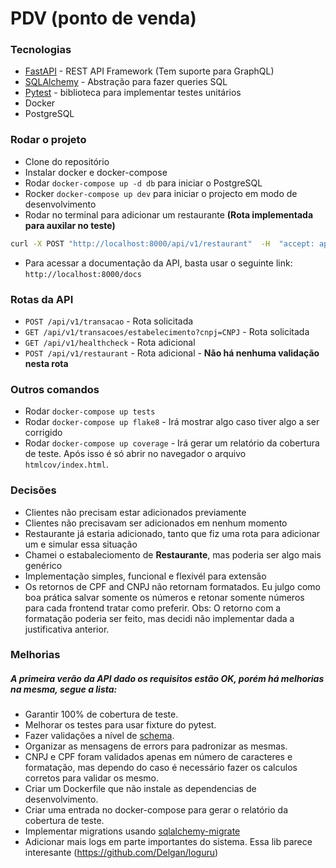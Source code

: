 # PDV (ponto de venda)

### Tecnologias
- [FastAPI](fastapi.tiangolo.com) - REST API Framework (Tem suporte para GraphQL)
- [SQLAlchemy](https://www.sqlalchemy.org/) - Abstração para fazer queries SQL
- [Pytest](https://docs.pytest.org/en/stable/) - biblioteca para implementar testes unitários
- Docker
- PostgreSQL

### Rodar o projeto

- Clone do repositório
- Instalar docker e docker-compose
- Rodar `docker-compose up -d db` para iniciar o PostgreSQL
- Rocker `docker-compose up dev` para iniciar o projecto em modo de desenvolvimento
- Rodar no terminal para adicionar um restaurante **(Rota implementada para auxilar no teste)**
```bash
curl -X POST "http://localhost:8000/api/v1/restaurant"  -H  "accept: application/json" -H  "Content-Type: application/json" -d '{\"name\":\"Restaurante da esquina\",\"cnpj\":\"45283163000167\",\"owner\":\"Luiz Filipe\",\"phone\":\"32132132121\"}'
```
- Para acessar a documentação da API, basta usar o seguinte link: `http://localhost:8000/docs`

### Rotas da API
- `POST /api/v1/transacao` - Rota solicitada
- `GET /api/v1/transacoes/estabelecimento?cnpj=CNPJ` - Rota solicitada
- `GET /api/v1/healthcheck` - Rota adicional
- `POST /api/v1/restaurant` - Rota adicional - **Não há nenhuma validação nesta rota**

### Outros comandos

- Rodar `docker-compose up tests`
- Rodar `docker-compose up flake8` - Irá mostrar algo caso tiver algo a ser corrigido
- Rodar `docker-compose up coverage` - Irá gerar um relatório da cobertura de teste. Após isso é só abrir no navegador o arquivo `htmlcov/index.html`.

### Decisões
- Clientes não precisam estar adicionados previamente
- Clientes não precisavam ser adicionados em nenhum momento
- Restaurante já estaria adicionado, tanto que fiz uma rota para adicionar um e simular essa situação
- Chamei o estabaleciomento de **Restaurante**, mas poderia ser algo mais genérico
- Implementação simples, funcional e flexivél para extensão
- Os retornos de CPF and CNPJ não retornam formatados. Eu julgo como boa prática salvar somente os números e retonar somente números para cada frontend tratar como preferir. Obs: O retorno com a formatação poderia ser feito, mas decidi não implementar dada a justificativa anterior.

### Melhorias
##### A primeira verão da API dado os requisitos estão OK, porém há melhorias na mesma, segue a lista:

- Garantir 100% de cobertura de teste.
- Melhorar os testes para usar fixture do pytest.
- Fazer validações a nível de [schema](https://github.com/vandaimer/payment-transactions/blob/master/payments/schemas.py).
- Organizar as mensagens de errors para padronizar as mesmas.
- CNPJ e CPF foram validados apenas em número de caracteres e formatação, mas dependo do caso é necessário fazer os calculos corretos para validar os mesmo.
- Criar um Dockerfile que não instale as dependencias de desenvolvimento.
- Criar uma entrada no docker-compose para gerar o relatório da cobertura de teste.
- Implementar migrations usando [sqlalchemy-migrate](https://pypi.org/project/sqlalchemy-migrate/)
- Adicionar mais logs em parte importantes do sistema. Essa lib parece interesante (https://github.com/Delgan/loguru)
